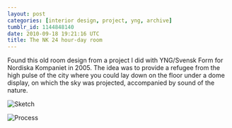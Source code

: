 ```yaml
---
layout: post
categories: [interior design, project, yng, archive]
tumblr_id: 1144848140  
date: 2010-09-18 19:21:16 UTC
title: The NK 24 hour-day room
---
```


Found this old room design from a project I did with YNG/Svensk Form for Nordiska Kompaniet in 2005. The idea was to provide a refugee from the high pulse of the city where you could lay down on the floor under a dome display, on which the sky was projected, accompanied by sound of the nature.

![Sketch](http://farm5.static.flickr.com/4153/5001790378_a98f792073_z.jpg)

![Process](http://farm5.static.flickr.com/4148/5001829918_9cbe7d6c76_z.jpg)